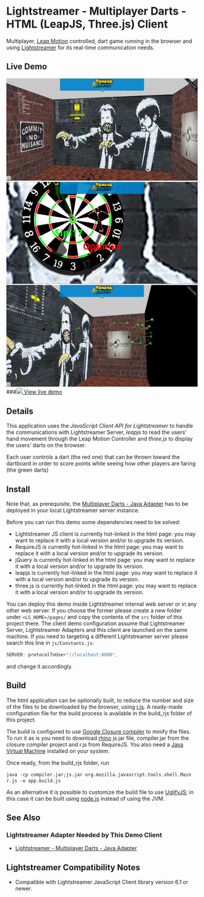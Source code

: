 # Lightstreamer - Multiplayer Darts - HTML (LeapJS, Three.js) Client #
<!-- START DESCRIPTION bananadarts-client-javascript -->

Multiplayer, [Leap Motion](https://www.leapmotion.com/) controlled, dart game running in the browser and using 
[Lightstreamer](http://www.lightstreamer.com) for its real-time communication needs. 

## Live Demo

[![screenshot](screenshot1.png)](http://demos.lightstreamer.com/BananaDarts/)<br>
[![screenshot](screenshot2.png)](http://demos.lightstreamer.com/BananaDarts/)<br>
[![screenshot](screenshot3.png)](http://demos.lightstreamer.com/BananaDarts/)<br>
###[![](http://demos.lightstreamer.com/site/img/play.png) View live demo](http://demos.lightstreamer.com/BananaDarts)

## Details

This application uses the *JavaScript Client API for Lightstreamer* to handle the communications with Lightstreamer Server, *leapjs* to read the users' hand movement through the Leap Motion Controller and
*three.js* to display the users' darts on the browser.

Each user controls a dart (the red one) that can be thrown toward the dartboard in order to score points while seeing how other players are faring (the green darts)

<!-- END DESCRIPTION bananadarts-client-javascript -->

## Install

Note that, as prerequisite, the [Multiplayer Darts - Java Adapter](https://github.com/Weswit/BananaDarts-adapter-java) has to be deployed in your local Lightstreamer server instance.

Before you can run this demo some dependencies need to be solved:

-  Lightstreamer JS client is currently hot-linked in the html page: you may want to replace it with a local version and/or to upgrade its version.
-  RequireJS is currently hot-linked in the html page: you may want to replace it with a local version and/or to upgrade its version.
-  jQuery is currently hot-linked in the html page: you may want to replace it with a local version and/or to upgrade its version.
-  leapjs is currently hot-linked in the html page: you may want to replace it with a local version and/or to upgrade its version.
-  three.js is currently hot-linked in the html page: you may want to replace it with a local version and/or to upgrade its version.

You can deploy this demo inside Lightstreamer internal web server or in any other web server.
If you choose the former please create a new folder under `<LS_HOME>/pages/` and copy the contents of the `src` folder of this project there.
The client demo configuration assume that Lightstreamer Server, Lightstreamer Adapters and this client are launched on the same machine.
If you need to targeting a different Lightstreamer server please search this line in `js/Constants.js`:
```js
SERVER: protocolToUse+"//localhost:8080",
```
and change it accordingly.

## Build

The html application can be optionally built, to reduce the number and size of the files to be downloaded by the browser, using [r.js](http://requirejs.org/docs/optimization.html).
A ready-made configuration file for the build process is available in the build_rjs folder of this project.

The build is configured to use [Google Closure compiler](https://code.google.com/p/closure-compiler/) to minify the files. To run it as is you need to download 
[rhino](https://developer.mozilla.org/en-US/docs/Rhino) js.jar file, compiler.jar from the closure compiler project and r.js from RequireJS. You also need a [Java Virtual 
Machine](https://www.java.com/en/download/) installed on your system.

Once ready, from the build_rjs folder, run
```
java -cp compiler.jar;js.jar org.mozilla.javascript.tools.shell.Main r.js -o app.build.js
```

As an alternative it is possible to customize the build file to use [UglifyJS](https://github.com/mishoo/UglifyJS2); in this case it can be built using [node.js](http://nodejs.org/) instead of using the JVM.


## See Also

### Lightstreamer Adapter Needed by This Demo Client
<!-- START RELATED_ENTRIES -->

* [Lightstreamer - Multiplayer Darts - Java Adapter](https://github.com/Weswit/BananaDarts-adapter-java)

<!-- END RELATED_ENTRIES -->

## Lightstreamer Compatibility Notes

* Compatible with Lightstreamer JavaScript Client library version 6.1 or newer.
